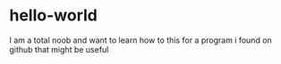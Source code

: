 # hello-world
I am a total noob and want to learn how to this for a program i found on github that might be useful
